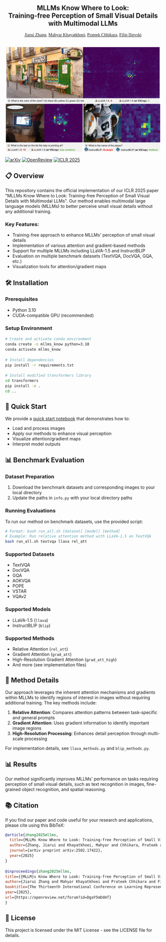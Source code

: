 <p align="center">
  <h2 align="center" style="margin-top: -30px;">MLLMs Know Where to Look: <br>Training-free Perception of Small Visual Details with Multimodal LLMs</h2>
</p>

<div style="font-family: charter;" align="center">
    <a href="https://saccharomycetes.github.io/" target="_blank">Jiarui Zhang</a>,
    <a href="https://mahyarkoy.github.io/" target="_blank">Mahyar Khayatkhoei</a>,
    <a href="https://www.prateekchhikara.com/" target="_blank">Prateek Chhikara</a>,
    <a href="https://www.ilievski.info/" target="_blank">Filip Ilievski</a>
</div>

<br>

<p align="center">
  <img src="images/method_case.png" alt="Method Overview" width="600">
</p>

[![arXiv](https://img.shields.io/badge/arXiv-2502.17422-b31b1b.svg)](https://arxiv.org/abs/2502.17422)
[![OpenReview](https://img.shields.io/badge/OpenReview-DgaY5mDdmT-blue.svg)](https://openreview.net/forum?id=DgaY5mDdmT)
[![ICLR 2025](https://img.shields.io/badge/ICLR-2025-green.svg)](https://iclr.cc/Conferences/2025)

## 📋 Overview

This repository contains the official implementation of our ICLR 2025 paper "MLLMs Know Where to Look: Training-free Perception of Small Visual Details with Multimodal LLMs". Our method enables multimodal large language models (MLLMs) to better perceive small visual details without any additional training.

### Key Features:
- Training-free approach to enhance MLLMs' perception of small visual details
- Implementation of various attention and gradient-based methods
- Support for multiple MLLMs including LLaVA-1.5 and InstructBLIP
- Evaluation on multiple benchmark datasets (TextVQA, DocVQA, GQA, etc.)
- Visualization tools for attention/gradient maps

## 🛠️ Installation

### Prerequisites
- Python 3.10
- CUDA-compatible GPU (recommended)

### Setup Environment
```bash
# Create and activate conda environment
conda create -n mllms_know python=3.10
conda activate mllms_know

# Install dependencies
pip install -r requirements.txt

# Install modified transformers library
cd transformers
pip install -e .
cd ..
```

## 🚀 Quick Start

We provide a [quick start notebook](quick_start.ipynb) that demonstrates how to:
- Load and process images
- Apply our methods to enhance visual perception
- Visualize attention/gradient maps
- Interpret model outputs

## 📊 Benchmark Evaluation

### Dataset Preparation
1. Download the benchmark datasets and corresponding images to your local directory
2. Update the paths in `info.py` with your local directory paths

### Running Evaluations
To run our method on benchmark datasets, use the provided script:

```bash
# Format: bash run_all.sh [dataset] [model] [method]
# Example: Run relative attention method with LLaVA-1.5 on TextVQA
bash run_all.sh textvqa llava rel_att
```

### Supported Datasets
- TextVQA
- DocVQA
- GQA
- AOKVQA
- POPE
- VSTAR
- VQAv2

### Supported Models
- LLaVA-1.5 (`llava`)
- InstructBLIP (`blip`)

### Supported Methods
- Relative Attention (`rel_att`)
- Gradient Attention (`grad_att`)
- High-Resolution Gradient Attention (`grad_att_high`)
- And more (see implementation files)

## 📝 Method Details

Our approach leverages the inherent attention mechanisms and gradients within MLLMs to identify regions of interest in images without requiring additional training. The key methods include:

1. **Relative Attention**: Compares attention patterns between task-specific and general prompts
2. **Gradient Attention**: Uses gradient information to identify important image regions
3. **High-Resolution Processing**: Enhances detail perception through multi-scale processing

For implementation details, see `llava_methods.py` and `blip_methods.py`.

## 📊 Results

Our method significantly improves MLLMs' performance on tasks requiring perception of small visual details, such as text recognition in images, fine-grained object recognition, and spatial reasoning.

## 📚 Citation

If you find our paper and code useful for your research and applications, please cite using this BibTeX:
```bibtex 
@article{zhang2025mllms,
  title={MLLMs Know Where to Look: Training-free Perception of Small Visual Details with Multimodal LLMs},
  author={Zhang, Jiarui and Khayatkhoei, Mahyar and Chhikara, Prateek and Ilievski, Filip},
  journal={arXiv preprint arXiv:2502.17422},
  year={2025}
}

@inproceedings{zhang2025mllms,
title={{MLLM}s Know Where to Look: Training-free Perception of Small Visual Details with Multimodal {LLM}s},
author={Jiarui Zhang and Mahyar Khayatkhoei and Prateek Chhikara and Filip Ilievski},
booktitle={The Thirteenth International Conference on Learning Representations},
year={2025},
url={https://openreview.net/forum?id=DgaY5mDdmT}
}
```

## 📄 License

This project is licensed under the MIT License - see the LICENSE file for details.
